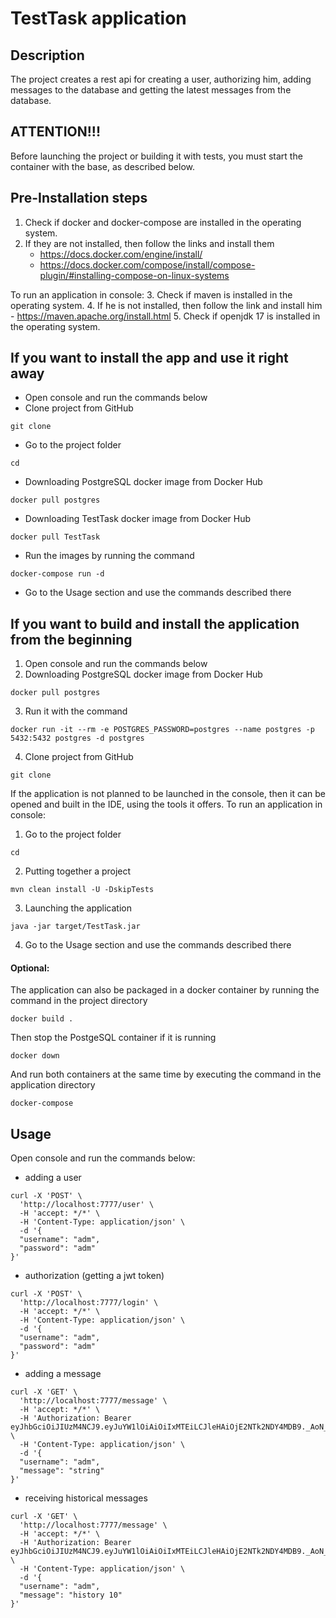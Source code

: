 TestTask application
=====================

Description
---------
The project creates a rest api for creating a user, authorizing him, adding messages to the database and getting the latest messages from the database.

ATTENTION!!!
------------
Before launching the project or building it with tests, you must start the container with the base, as described below.

Pre-Installation steps
----------------------
1. Check if docker and docker-compose are installed in the operating system.
2. If they are not installed, then follow the links and install them
    - https://docs.docker.com/engine/install/
    - https://docs.docker.com/compose/install/compose-plugin/#installing-compose-on-linux-systems

To run an application in console:
3. Check if maven is installed in the operating system.
4. If he is not installed, then follow the link and install him
    - https://maven.apache.org/install.html
5. Check if openjdk 17 is installed in the operating system.

If you want to install the app and use it right away
-------------------------------------
* Open console and run the commands below
* Сlone project from GitHub
```
git clone 
``` 
* Go to the project folder
```
cd 
```
* Downloading PostgreSQL docker image from Docker Hub
```
docker pull postgres
```
* Downloading TestTask docker image from Docker Hub
```
docker pull TestTask
```
* Run the images by running the command
```
docker-compose run -d
```
* Go to the Usage section and use the commands described there

If you want to build and install the application from the beginning
---------------------
1. Open console and run the commands below
2. Downloading PostgreSQL docker image from Docker Hub
```
docker pull postgres
```
3. Run it with the command
```
docker run -it --rm -e POSTGRES_PASSWORD=postgres --name postgres -p 5432:5432 postgres -d postgres
```
4. Сlone project from GitHub
```
git clone 
``` 
If the application is not planned to be launched in the console,
then it can be opened and built in the IDE, using the tools it offers.
To run an application in console:
1. Go to the project folder
```
cd 
```
2. Putting together a project
```
mvn clean install -U -DskipTests
```
3. Launching the application
```
java -jar target/TestTask.jar
```
4. Go to the Usage section and use the commands described there

#### Optional:
The application can also be packaged in a docker container by running the command in the project directory
```
docker build .
```
Then stop the PostgeSQL container if it is running
```
docker down 
```
And run both containers at the same time by executing the command in the application directory
```
docker-compose 
```


Usage
-----
Open console and run the commands below:
- adding a user
```
curl -X 'POST' \
  'http://localhost:7777/user' \
  -H 'accept: */*' \
  -H 'Content-Type: application/json' \
  -d '{
  "username": "adm",
  "password": "adm"
}'
```
- authorization (getting a jwt token)
```
curl -X 'POST' \
  'http://localhost:7777/login' \
  -H 'accept: */*' \
  -H 'Content-Type: application/json' \
  -d '{
  "username": "adm",
  "password": "adm"
}'
```
- adding a message
```
curl -X 'GET' \
  'http://localhost:7777/message' \
  -H 'accept: */*' \
  -H 'Authorization: Bearer eyJhbGciOiJIUzM4NCJ9.eyJuYW1lOiAiOiIxMTEiLCJleHAiOjE2NTk2NDY4MDB9._AoN_eqbASxerBei67zg9nk3cJJvgUQqosAbnZf32J5q9dkKCLHPRDkJv1vZtIx0' \
  -H 'Content-Type: application/json' \
  -d '{
  "username": "adm",
  "message": "string"
}'
```
- receiving historical messages
```
curl -X 'GET' \
  'http://localhost:7777/message' \
  -H 'accept: */*' \
  -H 'Authorization: Bearer eyJhbGciOiJIUzM4NCJ9.eyJuYW1lOiAiOiIxMTEiLCJleHAiOjE2NTk2NDY4MDB9._AoN_eqbASxerBei67zg9nk3cJJvgUQqosAbnZf32J5q9dkKCLHPRDkJv1vZtIx0' \
  -H 'Content-Type: application/json' \
  -d '{
  "username": "adm",
  "message": "history 10"
}'
```



